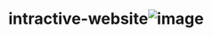 # intractive-website![image](https://user-images.githubusercontent.com/109545660/211381050-dd0b74ce-b282-42b8-a200-7a89e46dab3d.png)
